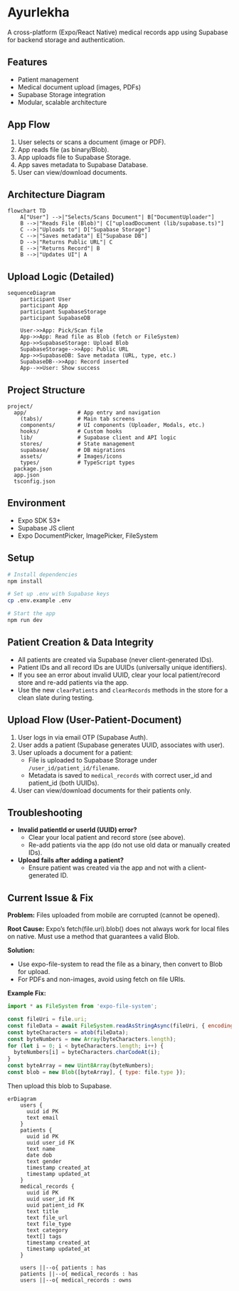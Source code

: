 # Ayurlekha

A cross-platform (Expo/React Native) medical records app using Supabase for backend storage and authentication.

## Features
- Patient management
- Medical document upload (images, PDFs)
- Supabase Storage integration
- Modular, scalable architecture

## App Flow
1. User selects or scans a document (image or PDF).
2. App reads file (as binary/Blob).
3. App uploads file to Supabase Storage.
4. App saves metadata to Supabase Database.
5. User can view/download documents.

## Architecture Diagram
```mermaid
flowchart TD
    A["User"] -->|"Selects/Scans Document"| B["DocumentUploader"]
    B -->|"Reads File (Blob)"| C["uploadDocument (lib/supabase.ts)"]
    C -->|"Uploads to"| D["Supabase Storage"]
    C -->|"Saves metadata"| E["Supabase DB"]
    D -->|"Returns Public URL"| C
    E -->|"Returns Record"| B
    B -->|"Updates UI"| A
```

## Upload Logic (Detailed)
```mermaid
sequenceDiagram
    participant User
    participant App
    participant SupabaseStorage
    participant SupabaseDB

    User->>App: Pick/Scan file
    App->>App: Read file as Blob (fetch or FileSystem)
    App->>SupabaseStorage: Upload Blob
    SupabaseStorage-->>App: Public URL
    App->>SupabaseDB: Save metadata (URL, type, etc.)
    SupabaseDB-->>App: Record inserted
    App-->>User: Show success
```

## Project Structure
```
project/
  app/                # App entry and navigation
    (tabs)/           # Main tab screens
    components/       # UI components (Uploader, Modals, etc.)
    hooks/            # Custom hooks
    lib/              # Supabase client and API logic
    stores/           # State management
    supabase/         # DB migrations
    assets/           # Images/icons
    types/            # TypeScript types
  package.json
  app.json
  tsconfig.json
```

## Environment
- Expo SDK 53+
- Supabase JS client
- Expo DocumentPicker, ImagePicker, FileSystem

## Setup
```bash
# Install dependencies
npm install

# Set up .env with Supabase keys
cp .env.example .env

# Start the app
npm run dev
```

## Patient Creation & Data Integrity
- All patients are created via Supabase (never client-generated IDs).
- Patient IDs and all record IDs are UUIDs (universally unique identifiers).
- If you see an error about invalid UUID, clear your local patient/record store and re-add patients via the app.
- Use the new `clearPatients` and `clearRecords` methods in the store for a clean slate during testing.

## Upload Flow (User-Patient-Document)
1. User logs in via email OTP (Supabase Auth).
2. User adds a patient (Supabase generates UUID, associates with user).
3. User uploads a document for a patient:
   - File is uploaded to Supabase Storage under `/user_id/patient_id/filename`.
   - Metadata is saved to `medical_records` with correct user_id and patient_id (both UUIDs).
4. User can view/download documents for their patients only.

## Troubleshooting
- **Invalid patientId or userId (UUID) error?**
  - Clear your local patient and record store (see above).
  - Re-add patients via the app (do not use old data or manually created IDs).
- **Upload fails after adding a patient?**
  - Ensure patient was created via the app and not with a client-generated ID.

## Current Issue & Fix
**Problem:** Files uploaded from mobile are corrupted (cannot be opened).

**Root Cause:** Expo’s fetch(file.uri).blob() does not always work for local files on native. Must use a method that guarantees a valid Blob.

**Solution:**
- Use expo-file-system to read the file as a binary, then convert to Blob for upload.
- For PDFs and non-images, avoid using fetch on file URIs.

**Example Fix:**
```js
import * as FileSystem from 'expo-file-system';

const fileUri = file.uri;
const fileData = await FileSystem.readAsStringAsync(fileUri, { encoding: FileSystem.EncodingType.Base64 });
const byteCharacters = atob(fileData);
const byteNumbers = new Array(byteCharacters.length);
for (let i = 0; i < byteCharacters.length; i++) {
  byteNumbers[i] = byteCharacters.charCodeAt(i);
}
const byteArray = new Uint8Array(byteNumbers);
const blob = new Blob([byteArray], { type: file.type });
```
Then upload this blob to Supabase.

```mermaid
erDiagram
    users {
      uuid id PK
      text email
    }
    patients {
      uuid id PK
      uuid user_id FK
      text name
      date dob
      text gender
      timestamp created_at
      timestamp updated_at
    }
    medical_records {
      uuid id PK
      uuid user_id FK
      uuid patient_id FK
      text title
      text file_url
      text file_type
      text category
      text[] tags
      timestamp created_at
      timestamp updated_at
    }

    users ||--o{ patients : has
    patients ||--o{ medical_records : has
    users ||--o{ medical_records : owns
```
